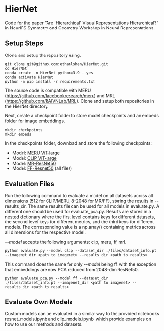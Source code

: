# HierNet
Code for the paper "Are 'Hierarchical' Visual Representations Hierarchical?" in NeurIPS Symmetry and Geometry Workshop in Neural Representations.

## Setup Steps
Clone and setup the repository using:
```
git clone git@github.com:ethanlshen/HierNet.git
cd HierNet
conda create -n HierNet python=3.9 --yes
conda activate HierNet
python -m pip install -r requirements.txt
```
The source code is compatible with MERU (https://github.com/facebookresearch/meru) and MRL (https://github.com/RAIVNLab/MRL). 
Clone and setup both repositories in the HierNet directory.

Next, create a checkpoint folder to store model checkpoints and an embeds folder for image embeddings.
```
mkdir checkpoints
mkdir embeds
```
In the checkpoints folder, download and store the following checkpoints:
- Model: [MERU ViT-large](https://dl.fbaipublicfiles.com/meru/meru_vit_l.pth)
- Model: [CLIP ViT-large](https://dl.fbaipublicfiles.com/meru/clip_vit_l.pth)
- Model: [MR-ResNet50](https://drive.google.com/file/d/1SnY6H3tbv4OkFZhfq7UgenFQ42faNjih/view?usp=drive_link)
- Model: [FF-Resnet50](https://drive.google.com/drive/folders/1Kb4KwpTPzX6VNZqzh7X6jHjUaicVEmcw?usp=drive_link) (all files)
## Evaluation Files
Run the following command to evaluate a model on all datasets across all dimensions (512 for CLIP/MERU, 8-2048 for MR/FF), storing the results in --results_dir. The same results file can be used for all models in evaluate.py. A different one should be used for evaluate_pca.py. Results are stored in a nested dictionary where the first level contains keys for different datasets, the second level keys for different metrics, and the third keys for different models. The corresponding value is a np.array() containing metrics across all dimensions for the respective model.

*--model* accepts the following arguments: clip, meru, ff, mrl.
```
python evaluate.py --model clip --dataset_dir ./files/dataset_info.pt --imagenet_dir <path to imagenet> --results_dir <path to results>
```
This command does the same for only *--model* being ff, with the exception that embeddings are now PCA reduced from 2048-dim ResNet50.
```
python evaluate_pca.py --model ff --dataset_dir ./files/dataset_info.pt --imagenet_dir <path to imagenet> --results_dir <path to results>
```
## Evaluate Own Models
Custom models can be evaluated in a similar way to the provided notebooks resnet_models.ipynb and clip_models.ipynb, which provide examples on how to use our methods and datasets.

